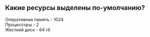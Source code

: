 ## Какие ресурсы выделены по-умолчанию?  
Оперативная память - 1024  
Процессоры - 2  
Жесткий диск - 64 гб
